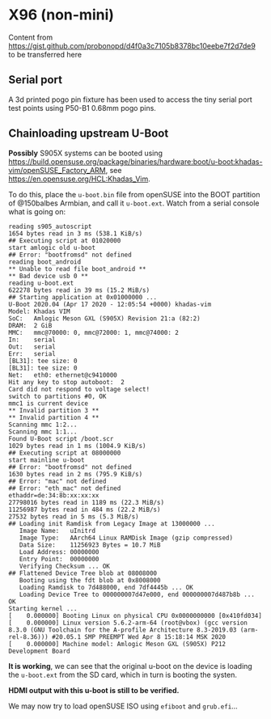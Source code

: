 #  X96 (non-mini)

Content from https://gist.github.com/probonopd/d4f0a3c7105b8378bc10eebe7f2d7de9 to be transferred here

## Serial port

A 3d printed pogo pin fixture has been used to access the tiny serial port test points using P50-B1 0.68mm pogo pins.

## Chainloading upstream U-Boot

__Possibly__ S905X systems can be booted using https://build.opensuse.org/package/binaries/hardware:boot/u-boot:khadas-vim/openSUSE_Factory_ARM, see https://en.opensuse.org/HCL:Khadas_Vim.

To do this, place the `u-boot.bin` file from openSUSE into the BOOT partition of @150balbes Armbian, and call it `u-boot.ext`. Watch from a serial console what is going on:

```
reading s905_autoscript
1654 bytes read in 3 ms (538.1 KiB/s)
## Executing script at 01020000
start amlogic old u-boot
## Error: "bootfromsd" not defined
reading boot_android
** Unable to read file boot_android **
** Bad device usb 0 **
reading u-boot.ext
622278 bytes read in 39 ms (15.2 MiB/s)
## Starting application at 0x01000000 ...
U-Boot 2020.04 (Apr 17 2020 - 12:05:54 +0000) khadas-vim
Model: Khadas VIM
SoC:   Amlogic Meson GXL (S905X) Revision 21:a (82:2)
DRAM:  2 GiB
MMC:   mmc@70000: 0, mmc@72000: 1, mmc@74000: 2
In:    serial
Out:   serial
Err:   serial
[BL31]: tee size: 0
[BL31]: tee size: 0
Net:   eth0: ethernet@c9410000
Hit any key to stop autoboot:  2 
Card did not respond to voltage select!
switch to partitions #0, OK
mmc1 is current device
** Invalid partition 3 **
** Invalid partition 4 **
Scanning mmc 1:2...
Scanning mmc 1:1...
Found U-Boot script /boot.scr
1029 bytes read in 1 ms (1004.9 KiB/s)
## Executing script at 08000000
start mainline u-boot
## Error: "bootfromsd" not defined
1630 bytes read in 2 ms (795.9 KiB/s)
## Error: "mac" not defined
## Error: "eth_mac" not defined
ethaddr=de:34:8b:xx:xx:xx
27798016 bytes read in 1189 ms (22.3 MiB/s)
11256987 bytes read in 484 ms (22.2 MiB/s)
27532 bytes read in 5 ms (5.3 MiB/s)
## Loading init Ramdisk from Legacy Image at 13000000 ...
   Image Name:   uInitrd
   Image Type:   AArch64 Linux RAMDisk Image (gzip compressed)
   Data Size:    11256923 Bytes = 10.7 MiB
   Load Address: 00000000
   Entry Point:  00000000
   Verifying Checksum ... OK
## Flattened Device Tree blob at 08008000
   Booting using the fdt blob at 0x8008000
   Loading Ramdisk to 7d488000, end 7df4445b ... OK
   Loading Device Tree to 000000007d47e000, end 000000007d487b8b ... OK
Starting kernel ...
[    0.000000] Booting Linux on physical CPU 0x0000000000 [0x410fd034]
[    0.000000] Linux version 5.6.2-arm-64 (root@vbox) (gcc version 8.3.0 (GNU Toolchain for the A-profile Architecture 8.3-2019.03 (arm-rel-8.36))) #20.05.1 SMP PREEMPT Wed Apr 8 15:18:14 MSK 2020
[    0.000000] Machine model: Amlogic Meson GXL (S905X) P212 Development Board
```

__It is working__, we can see that the original u-boot on the device is loading the `u-boot.ext` from the SD card, which in turn is booting the systen.

__HDMI output with this u-boot is still to be verified.__

We may now try to load openSUSE ISO using `efiboot` and `grub.efi`...
